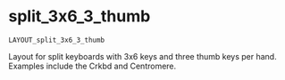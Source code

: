 # split_3x6_3_thumb

    LAYOUT_split_3x6_3_thumb

Layout for split keyboards with 3x6 keys and three thumb keys per hand. Examples include the Crkbd and Centromere.
